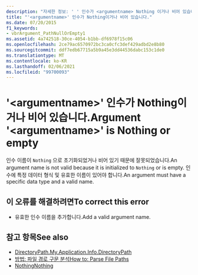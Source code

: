 ```yaml
---
description: "자세한 정보: ' ' 인수가 <argumentname> Nothing 이거나 비어 있습니다."
title: "'<argumentname>' 인수가 Nothing이거나 비어 있습니다."
ms.date: 07/20/2015
f1_keywords:
- vbrArgument_PathNullOrEmpty1
ms.assetid: 4a742518-30ce-4054-b1bb-df6978f15c06
ms.openlocfilehash: 2ce79ac6570972bc3ca0cfc3def429adbd2e8b80
ms.sourcegitcommit: ddf7edb67715a5b9a45e3dd44536dabc153c1de0
ms.translationtype: MT
ms.contentlocale: ko-KR
ms.lasthandoff: 02/06/2021
ms.locfileid: "99700093"
---
```

# <a name="argument-argumentname-is-nothing-or-empty"></a><span data-ttu-id="e893f-103">'\<argumentname>' 인수가 Nothing이거나 비어 있습니다.</span><span class="sxs-lookup"><span data-stu-id="e893f-103">Argument '\<argumentname>' is Nothing or empty</span></span>

<span data-ttu-id="e893f-104">인수 이름이 `Nothing` 으로 초기화되었거나 비어 있기 때문에 잘못되었습니다.</span><span class="sxs-lookup"><span data-stu-id="e893f-104">An argument name is not valid because it is initialized to `Nothing` or is empty.</span></span> <span data-ttu-id="e893f-105">인수에 특정 데이터 형식 및 유효한 이름이 있어야 합니다.</span><span class="sxs-lookup"><span data-stu-id="e893f-105">An argument must have a specific data type and a valid name.</span></span>  
  
## <a name="to-correct-this-error"></a><span data-ttu-id="e893f-106">이 오류를 해결하려면</span><span class="sxs-lookup"><span data-stu-id="e893f-106">To correct this error</span></span>  
  
- <span data-ttu-id="e893f-107">유효한 인수 이름을 추가합니다.</span><span class="sxs-lookup"><span data-stu-id="e893f-107">Add a valid argument name.</span></span>  
  
## <a name="see-also"></a><span data-ttu-id="e893f-108">참고 항목</span><span class="sxs-lookup"><span data-stu-id="e893f-108">See also</span></span>

- [<span data-ttu-id="e893f-109">DirectoryPath.</span><span class="sxs-lookup"><span data-stu-id="e893f-109">My.Application.Info.DirectoryPath</span></span>](xref:Microsoft.VisualBasic.ApplicationServices.AssemblyInfo.DirectoryPath)
- [<span data-ttu-id="e893f-110">방법: 파일 경로 구문 분석</span><span class="sxs-lookup"><span data-stu-id="e893f-110">How to: Parse File Paths</span></span>](../developing-apps/programming/drives-directories-files/how-to-parse-file-paths.md)
- [<span data-ttu-id="e893f-111">Nothing</span><span class="sxs-lookup"><span data-stu-id="e893f-111">Nothing</span></span>](../language-reference/nothing.md)
